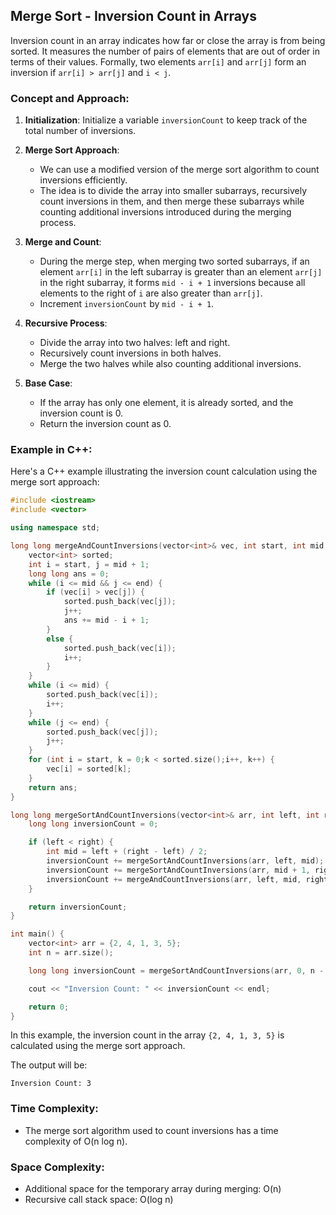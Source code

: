 ## Merge Sort - Inversion Count in Arrays

Inversion count in an array indicates how far or close the array is from being sorted. It measures the number of pairs of elements that are out of order in terms of their values. Formally, two elements `arr[i]` and `arr[j]` form an inversion if `arr[i] > arr[j]` and `i < j`.

### Concept and Approach:

1. **Initialization**: Initialize a variable `inversionCount` to keep track of the total number of inversions.

2. **Merge Sort Approach**:
   - We can use a modified version of the merge sort algorithm to count inversions efficiently.
   - The idea is to divide the array into smaller subarrays, recursively count inversions in them, and then merge these subarrays while counting additional inversions introduced during the merging process.

3. **Merge and Count**:
   - During the merge step, when merging two sorted subarrays, if an element `arr[i]` in the left subarray is greater than an element `arr[j]` in the right subarray, it forms `mid - i + 1` inversions because all elements to the right of `i` are also greater than `arr[j]`.
   - Increment `inversionCount` by `mid - i + 1`.

4. **Recursive Process**:
   - Divide the array into two halves: left and right.
   - Recursively count inversions in both halves.
   - Merge the two halves while also counting additional inversions.

5. **Base Case**:
   - If the array has only one element, it is already sorted, and the inversion count is 0.
   - Return the inversion count as 0.

### Example in C++:

Here's a C++ example illustrating the inversion count calculation using the merge sort approach:

```cpp
#include <iostream>
#include <vector>

using namespace std;

long long mergeAndCountInversions(vector<int>& vec, int start, int mid, int end) {
    vector<int> sorted;
    int i = start, j = mid + 1;
    long long ans = 0;
    while (i <= mid && j <= end) {
        if (vec[i] > vec[j]) {
            sorted.push_back(vec[j]);
            j++;
            ans += mid - i + 1;
        }
        else {
            sorted.push_back(vec[i]);
            i++;
        }
    }
    while (i <= mid) {
        sorted.push_back(vec[i]);
        i++;
    }
    while (j <= end) {
        sorted.push_back(vec[j]);
        j++;
    }
    for (int i = start, k = 0;k < sorted.size();i++, k++) {
        vec[i] = sorted[k];
    }
    return ans;
}

long long mergeSortAndCountInversions(vector<int>& arr, int left, int right) {
    long long inversionCount = 0;

    if (left < right) {
        int mid = left + (right - left) / 2;
        inversionCount += mergeSortAndCountInversions(arr, left, mid);
        inversionCount += mergeSortAndCountInversions(arr, mid + 1, right);
        inversionCount += mergeAndCountInversions(arr, left, mid, right);
    }

    return inversionCount;
}

int main() {
    vector<int> arr = {2, 4, 1, 3, 5};
    int n = arr.size();

    long long inversionCount = mergeSortAndCountInversions(arr, 0, n - 1);

    cout << "Inversion Count: " << inversionCount << endl;

    return 0;
}
```

In this example, the inversion count in the array `{2, 4, 1, 3, 5}` is calculated using the merge sort approach.

The output will be:

```
Inversion Count: 3
```

### Time Complexity:
- The merge sort algorithm used to count inversions has a time complexity of O(n log n).

### Space Complexity:
- Additional space for the temporary array during merging: O(n)
- Recursive call stack space: O(log n)